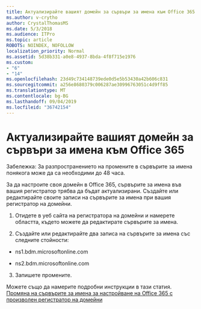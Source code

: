 ```yaml
---
title: Актуализирайте вашият домейн за сървъри за имена към Office 365
ms.author: v-crytho
author: CrystalThomasMS
ms.date: 5/3/2018
ms.audience: ITPro
ms.topic: article
ROBOTS: NOINDEX, NOFOLLOW
localization_priority: Normal
ms.assetid: 5d38b331-a0e8-4937-8bda-4f8f715e1976
ms.custom:
- "6"
- "14"
ms.openlocfilehash: 23d49c734148739ede0d5e5b53430a42b606c831
ms.sourcegitcommit: a256e8680379c006287ae30996763051c4d9ff85
ms.translationtype: MT
ms.contentlocale: bg-BG
ms.lasthandoff: 09/04/2019
ms.locfileid: "36742154"
---
```

# <a name="update-your-domain-nameservers-to-office-365"></a>Актуализирайте вашият домейн за сървъри за имена към Office 365

Забележка: За разпространението на промените в сървърите за имена понякога може да са необходими до 48 часа.
  
За да настроите своя домейн в Office 365, сървърите за имена във вашия регистратор трябва да бъдат актуализирани. Създайте или редактирайте своите записи на сървърите за имена при вашия регистратор на домейни.
  
1. Отидете в уеб сайта на регистратора на домейни и намерете областта, където можете да редактирате сървърите за имена.

2. Създайте или редактирайте два записа на сървърите за имена със следните стойности:

  - ns1.bdm.microsoftonline.com

  - ns2.bdm.microsoftonline.com

3. Запишете промените.

Можете също да намерите подробни инструкции в тази статия. [Промяна на сървърите за имена за настройване на Office 365 с произволен регистратор на домейни](https://docs.microsoft.com/office365/admin/get-help-with-domains/change-nameservers-at-any-domain-registrar)
  